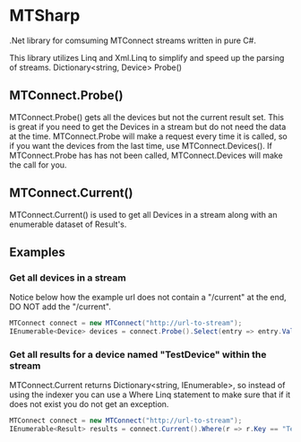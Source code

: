 MTSharp
=======

.Net library for comsuming MTConnect streams written in pure C#.

This library utilizes Linq and Xml.Linq to simplify and speed up the parsing of streams.
Dictionary<string, Device> Probe()


MTConnect.Probe()
-----------------

MTConnect.Probe() gets all the devices but not the current result set. This is great if you need 
to get the Devices in a stream but do not need the data at the time. MTConnect.Probe will make a 
request every time it is called, so if you want the devices from the last time, use MTConnect.Devices().
If MTConnect.Probe has has not been called, MTConnect.Devices will make the call for you.


MTConnect.Current()
-------------------

MTConnect.Current() is used to get all Devices in a stream along with an enumerable dataset of Result's.

Examples
-------

### Get all devices in a stream

Notice below how the example url does not contain a "/current" at the end, DO NOT add the "/current".

```C#
MTConnect connect = new MTConnect("http://url-to-stream");
IEnumerable<Device> devices = connect.Probe().Select(entry => entry.Value);
```


### Get all results for a device named "TestDevice" within the stream

MTConnect.Current returns Dictionary<string, IEnumerable<Result>>, so instead of using the indexer
you can use a Where Linq statement to make sure that if it does not exist you do not get an exception.

```C#
MTConnect connect = new MTConnect("http://url-to-stream");
IEnumerable<Result> results = connect.Current().Where(r => r.Key == "TestDevice");
```
